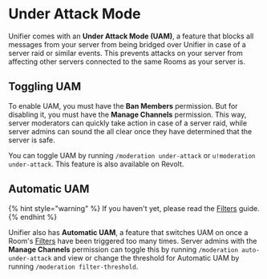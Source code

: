 # Under Attack Mode

Unifier comes with an **Under Attack Mode (UAM)**, a feature that blocks all messages from your server from being bridged over Unifier in case of a server raid or similar events. This prevents attacks on your server from affecting other servers connected to the same Rooms as your server is.

## Toggling UAM

To enable UAM, you must have the **Ban Members** permission. But for disabling it, you must have the **Manage Channels** permission. This way, server moderators can quickly take action in case of a server raid, while server admins can sound the all clear once they have determined that the server is safe.

You can toggle UAM by running `/moderation under-attack` or `u!moderation under-attack`. This feature is also available on Revolt.

## Automatic UAM

{% hint style="warning" %}
If you haven't yet, please read the [Filters](filters.md) guide.
{% endhint %}

Unifier also has **Automatic UAM**, a feature that switches UAM on once a Room's [Filters](filters.md) have been triggered too many times. Server admins with the **Manage Channels** permission can toggle this by running `/moderation auto-under-attack` and view or change the threshold for Automatic UAM by running `/moderation filter-threshold`.
